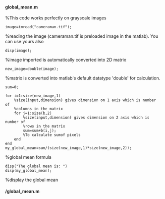 #### global_mean.m
%This code works perfectly on grayscale images 

    image=imread("cameraman.tif");
%reading the image (cameraman.tif is preloaded image in the matlab). You can use yours also 

    disp(image);
%image imported is automatically converted into 2D matrix

    new_image=double(image);
%matrix is converted into matlab's default datatype 'double' for calculation. 

    sum=0;

    for i=1:size(new_image,1)
        %size(input,dimension) gives dimension on 1 axis which is number of
        %columns in the matrix
        for j=1:size(b,2)
            %size(input,dimension) gives dimension on 2 axis which is number of
            %rows in the matrix
            sum=sum+b(i,j);
            %To calculate sumof pixels
        end
    end
    my_global_mean=sum/(size(new_image,1)*size(new_image,2));
%global mean formula

    disp("The global mean is: ")
    disp(my_global_mean);
%display the global mean
#### /global_mean.m
